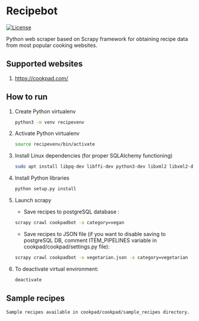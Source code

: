 # Recipebot

[![License](https://img.shields.io/github/license/MaciejTe/recipebot.svg?maxAge=2592000)](https://github.com/MaciejTe/recipebot/blob/master/LICENSE)

Python web scraper based on Scrapy framework for obtaining recipe data from most popular cooking websites.


## Supported websites
1. https://cookpad.com/

## How to run

 1. Create Python virtualenv
 
    ```bash
    python3 -m venv recipevenv 
    ```
 
 2. Activate Python virtualenv
    
    ```bash
    source recipevenv/bin/activate

    ```
 
 3. Install Linux dependencies (for proper SQLAlchemy functioning)
 
    ```bash
    sudo apt install libpq-dev libffi-dev python3-dev libxml2 libxml2-dev libxslt-dev

    ```
    
 4. Install Python libraries
 
    ```bash
    python setup.py install

    ```
 
 5. Launch scrapy
    
    - Save recipes to postgreSQL database :
    
    ```bash
    scrapy crawl cookpadbot -a category=vegan
    ```
    
    - Save recipes to JSON file (if you want to disable saving to postgreSQL DB, 
    comment ITEM_PIPELINES variable in cookpad/cookpad/settings.py file):
    
    ```bash
    scrapy crawl cookpadbot -o vegetarian.json -a category=vegetarian
    ```
 
 6. To deactivate virtual environment:
    
    ```bash
    deactivate
    ```


## Sample recipes
    
    Sample recipes available in cookpad/cookpad/sample_recipes directory.
